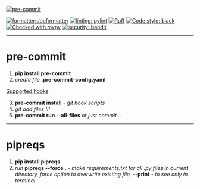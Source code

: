 [![pre-commit](https://img.shields.io/badge/pre--commit-enabled-brightgreen?logo=pre-commit)](https://github.com/pre-commit/pre-commit)  

[![formatter:docformatter](https://img.shields.io/badge/formatter-docformatter-fedcba.svg)](https://github.com/PyCQA/docformatter)
[![linting: pylint](https://img.shields.io/badge/linting-pylint-yellowgreen)](https://github.com/PyCQA/pylint)
[![Ruff](https://img.shields.io/endpoint?url=https://raw.githubusercontent.com/charliermarsh/ruff/main/assets/badge/v1.json)](https://github.com/charliermarsh/ruff)
[![Code style: black](https://img.shields.io/badge/code%20style-black-000000.svg)](https://github.com/psf/black)
[![Checked with mypy](https://www.mypy-lang.org/static/mypy_badge.svg)](https://mypy-lang.org/)
[![security: bandit](https://img.shields.io/badge/security-bandit-yellow.svg)](https://github.com/PyCQA/bandit)

---

# pre-commit

1. **pip install pre-commit**
2. *create file* **.pre-commit-config.yaml**

[Supported hooks](https://pre-commit.com/hooks.html)

3. **pre-commit install** - *git hook scripts*
4. *git add files !!!*
5. **pre-commit run --all-files** *or just commit...*

---

# pipreqs

1. **pip install pipreqs**
2. *run* **pipreqs --force .** *- make requirements.txt for all .py files in current directory, force option to overwrite existing file,* **--print** *- to see only in terminal*